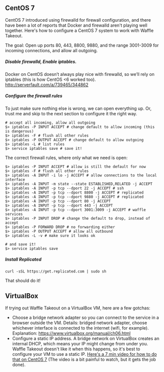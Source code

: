 ## CentOS 7

CentOS 7 introduced using firewalld for firewall configuration, and there have been a lot of reports that Docker and firewalld aren't playing well together. Here's how to configure a CentOS 7 system to work with Waffle Takeout.

The goal: Open up ports 80, 443, 8800, 9880, and the range 3001-3009 for incoming connections, and allow all outgoing.

##### Disable firewalld, Enable iptables. 
Docker on CentOS doesn’t always play nice with firewalld, so we’ll rely on iptables (this is how CentOS <6 worked too).
http://serverfault.com/a/739465/344862

##### Configure the firewall rules

To just make sure nothing else is wrong, we can open everything up. Or, trust me and skip to the next section to configure it the right way.
```
# accept all incoming, allow all outgoing
$> iptables -P INPUT ACCEPT # change default to allow incoming (this is dangerous)
$> iptables -F # flush all other rules
$> iptables -P OUTPUT ACCEPT # change default to allow outgoing
$> iptables -L # list rules
$> service iptables save # save it!
```

The correct firewall rules, where only what we need is open:
```
$> iptables -P INPUT ACCEPT # allow is still the default for now
$> iptables -F # flush all other rules
$> iptables -A INPUT -i lo -j ACCEPT # allow connections to the local interface
$> iptables -A INPUT -m state --state ESTABLISHED,RELATED -j ACCEPT
$> iptables -A INPUT -p tcp --dport 22 -j ACCEPT # ssh
$> iptables -A INPUT -p tcp --dport 8800 -j ACCEPT # replicated
$> iptables -A INPUT -p tcp --dport 9880 -j ACCEPT # replicated
$> iptables -A INPUT -p tcp --dport 80 -j ACCEPT
$> iptables -A INPUT -p tcp --dport 443 -j ACCEPT
$> iptables -A INPUT -p tcp --dport 3001:3009 -j ACCEPT # waffle services
$> iptables -P INPUT DROP # change the default to drop, instead of accept
$> iptables -P FORWARD DROP # no forwarding either
$> iptables -P OUTPUT ACCEPT # allow all outbound
$> iptables -L -v # make sure it looks ok

# and save it!
$> service iptables save
```

##### Install Replicated
`curl -sSL https://get.replicated.com | sudo sh`

That should do it!

## VirtualBox

If trying out Waffle Takeout on a VirtualBox VM, here are a few gotchas:

- Choose a bridge network adapter so you can connect to the service in a browser outside the VM. Details: bridged network adapter, choose whichever interface is connected to the internet (wifi, for example). Explanation: https://www.virtualbox.org/manual/ch06.html
- Configure a static IP address. A bridge network on VirtualBox creates an internal DHCP, which means your IP might change from under you. Waffle Takeout doesn't like it when this happens, so it's best to configure your VM to use a static IP. [Here's a 7 min video for how to do that on CentOS 7](https://www.youtube.com/watch?v=gDXQY2dC8z4) (The video is a bit painful to watch, but it gets the job done).
